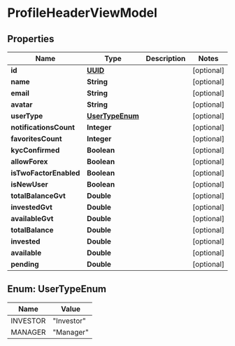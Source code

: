 
# ProfileHeaderViewModel

## Properties
Name | Type | Description | Notes
------------ | ------------- | ------------- | -------------
**id** | [**UUID**](UUID.md) |  |  [optional]
**name** | **String** |  |  [optional]
**email** | **String** |  |  [optional]
**avatar** | **String** |  |  [optional]
**userType** | [**UserTypeEnum**](#UserTypeEnum) |  |  [optional]
**notificationsCount** | **Integer** |  |  [optional]
**favoritesCount** | **Integer** |  |  [optional]
**kycConfirmed** | **Boolean** |  |  [optional]
**allowForex** | **Boolean** |  |  [optional]
**isTwoFactorEnabled** | **Boolean** |  |  [optional]
**isNewUser** | **Boolean** |  |  [optional]
**totalBalanceGvt** | **Double** |  |  [optional]
**investedGvt** | **Double** |  |  [optional]
**availableGvt** | **Double** |  |  [optional]
**totalBalance** | **Double** |  |  [optional]
**invested** | **Double** |  |  [optional]
**available** | **Double** |  |  [optional]
**pending** | **Double** |  |  [optional]


<a name="UserTypeEnum"></a>
## Enum: UserTypeEnum
Name | Value
---- | -----
INVESTOR | &quot;Investor&quot;
MANAGER | &quot;Manager&quot;



